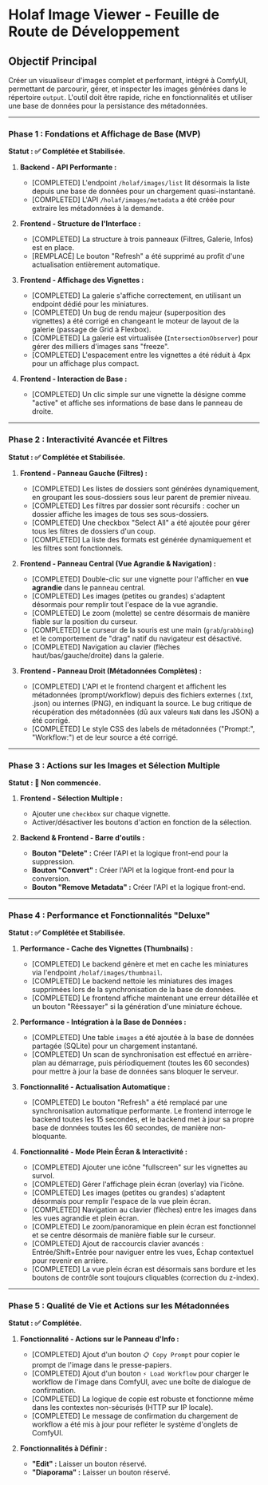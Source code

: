 # Holaf Image Viewer - Feuille de Route de Développement

## Objectif Principal

Créer un visualiseur d'images complet et performant, intégré à ComfyUI, permettant de parcourir, gérer, et inspecter les images générées dans le répertoire `output`. L'outil doit être rapide, riche en fonctionnalités et utiliser une base de données pour la persistance des métadonnées.

---

### Phase 1 : Fondations et Affichage de Base (MVP)

**Statut : ✅ Complétée et Stabilisée.**

1.  **Backend - API Performante :**
    *   [COMPLETED] L'endpoint `/holaf/images/list` lit désormais la liste depuis une base de données pour un chargement quasi-instantané.
    *   [COMPLETED] L'API `/holaf/images/metadata` a été créée pour extraire les métadonnées à la demande.

2.  **Frontend - Structure de l'Interface :**
    *   [COMPLETED] La structure à trois panneaux (Filtres, Galerie, Infos) est en place.
    *   [REMPLACÉ] Le bouton "Refresh" a été supprimé au profit d'une actualisation entièrement automatique.

3.  **Frontend - Affichage des Vignettes :**
    *   [COMPLETED] La galerie s'affiche correctement, en utilisant un endpoint dédié pour les miniatures.
    *   [COMPLETED] Un bug de rendu majeur (superposition des vignettes) a été corrigé en changeant le moteur de layout de la galerie (passage de Grid à Flexbox).
    *   [COMPLETED] La galerie est virtualisée (`IntersectionObserver`) pour gérer des milliers d'images sans "freeze".
    *   [COMPLETED] L'espacement entre les vignettes a été réduit à 4px pour un affichage plus compact.

4.  **Frontend - Interaction de Base :**
    *   [COMPLETED] Un clic simple sur une vignette la désigne comme "active" et affiche ses informations de base dans le panneau de droite.

---

### Phase 2 : Interactivité Avancée et Filtres

**Statut : ✅ Complétée et Stabilisée.**

1.  **Frontend - Panneau Gauche (Filtres) :**
    *   [COMPLETED] Les listes de dossiers sont générées dynamiquement, en groupant les sous-dossiers sous leur parent de premier niveau.
    *   [COMPLETED] Les filtres par dossier sont récursifs : cocher un dossier affiche les images de tous ses sous-dossiers.
    *   [COMPLETED] Une checkbox "Select All" a été ajoutée pour gérer tous les filtres de dossiers d'un coup.
    *   [COMPLETED] La liste des formats est générée dynamiquement et les filtres sont fonctionnels.

2.  **Frontend - Panneau Central (Vue Agrandie & Navigation) :**
    *   [COMPLETED] Double-clic sur une vignette pour l'afficher en **vue agrandie** dans le panneau central.
    *   [COMPLETED] Les images (petites ou grandes) s'adaptent désormais pour remplir tout l'espace de la vue agrandie.
    *   [COMPLETED] Le zoom (molette) se centre désormais de manière fiable sur la position du curseur.
    *   [COMPLETED] Le curseur de la souris est une main (`grab`/`grabbing`) et le comportement de "drag" natif du navigateur est désactivé.
    *   [COMPLETED] Navigation au clavier (flèches haut/bas/gauche/droite) dans la galerie.

3.  **Frontend - Panneau Droit (Métadonnées Complètes) :**
    *   [COMPLETED] L'API et le frontend chargent et affichent les métadonnées (prompt/workflow) depuis des fichiers externes (.txt, .json) ou internes (PNG), en indiquant la source. Le bug critique de récupération des métadonnées (dû aux valeurs `NaN` dans les JSON) a été corrigé.
    *   [COMPLETED] Le style CSS des labels de métadonnées ("Prompt:", "Workflow:") et de leur source a été corrigé.

---

### Phase 3 : Actions sur les Images et Sélection Multiple

**Statut : 🔴 Non commencée.**

1.  **Frontend - Sélection Multiple :**
    *   Ajouter une `checkbox` sur chaque vignette.
    *   Activer/désactiver les boutons d'action en fonction de la sélection.

2.  **Backend & Frontend - Barre d'outils :**
    *   **Bouton "Delete" :** Créer l'API et la logique front-end pour la suppression.
    *   **Bouton "Convert" :** Créer l'API et la logique front-end pour la conversion.
    *   **Bouton "Remove Metadata" :** Créer l'API et la logique front-end.

---

### Phase 4 : Performance et Fonctionnalités "Deluxe"

**Statut : ✅ Complétée et Stabilisée.**

1.  **Performance - Cache des Vignettes (Thumbnails) :**
    *   [COMPLETED] Le backend génère et met en cache les miniatures via l'endpoint `/holaf/images/thumbnail`.
    *   [COMPLETED] Le backend nettoie les miniatures des images supprimées lors de la synchronisation de la base de données.
    *   [COMPLETED] Le frontend affiche maintenant une erreur détaillée et un bouton "Réessayer" si la génération d'une miniature échoue.

2.  **Performance - Intégration à la Base de Données :**
    *   [COMPLETED] Une table `images` a été ajoutée à la base de données partagée (SQLite) pour un chargement instantané.
    *   [COMPLETED] Un scan de synchronisation est effectué en arrière-plan au démarrage, puis périodiquement (toutes les 60 secondes) pour mettre à jour la base de données sans bloquer le serveur.

3.  **Fonctionnalité - Actualisation Automatique :**
    *   [COMPLETED] Le bouton "Refresh" a été remplacé par une synchronisation automatique performante. Le frontend interroge le backend toutes les 15 secondes, et le backend met à jour sa propre base de données toutes les 60 secondes, de manière non-bloquante.

4.  **Fonctionnalité - Mode Plein Écran & Interactivité :**
    *   [COMPLETED] Ajouter une icône "fullscreen" sur les vignettes au survol.
    *   [COMPLETED] Gérer l'affichage plein écran (overlay) via l'icône.
    *   [COMPLETED] Les images (petites ou grandes) s'adaptent désormais pour remplir l'espace de la vue plein écran.
    *   [COMPLETED] Navigation au clavier (flèches) entre les images dans les vues agrandie et plein écran.
    *   [COMPLETED] Le zoom/panoramique en plein écran est fonctionnel et se centre désormais de manière fiable sur le curseur.
    *   [COMPLETED] Ajout de raccourcis clavier avancés : Entrée/Shift+Entrée pour naviguer entre les vues, Échap contextuel pour revenir en arrière.
    *   [COMPLETED] La vue plein écran est désormais sans bordure et les boutons de contrôle sont toujours cliquables (correction du z-index).

---

### Phase 5 : Qualité de Vie et Actions sur les Métadonnées

**Statut : ✅ Complétée.**

1.  **Fonctionnalité - Actions sur le Panneau d'Info :**
    *   [COMPLETED] Ajout d'un bouton `📋 Copy Prompt` pour copier le prompt de l'image dans le presse-papiers.
    *   [COMPLETED] Ajout d'un bouton `⚡ Load Workflow` pour charger le workflow de l'image dans ComfyUI, avec une boîte de dialogue de confirmation.
    *   [COMPLETED] La logique de copie est robuste et fonctionne même dans les contextes non-sécurisés (HTTP sur IP locale).
    *   [COMPLETED] Le message de confirmation du chargement de workflow a été mis à jour pour refléter le système d'onglets de ComfyUI.

2.  **Fonctionnalités à Définir :**
    *   **"Edit" :** Laisser un bouton réservé.
    *   **"Diaporama" :** Laisser un bouton réservé.